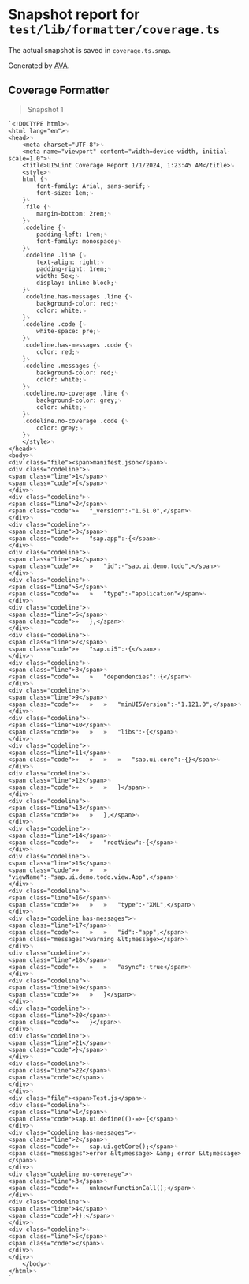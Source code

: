 # Snapshot report for `test/lib/formatter/coverage.ts`

The actual snapshot is saved in `coverage.ts.snap`.

Generated by [AVA](https://avajs.dev).

## Coverage Formatter

> Snapshot 1

    `<!DOCTYPE html>␊
    <html lang="en">␊
    <head>␊
    	<meta charset="UTF-8">␊
    	<meta name="viewport" content="width=device-width, initial-scale=1.0">␊
    	<title>UI5Lint Coverage Report 1/1/2024, 1:23:45 AM</title>␊
    	<style>␊
    	html {␊
    		font-family: Arial, sans-serif;␊
    		font-size: 1em;␊
    	}␊
    	.file {␊
    		margin-bottom: 2rem;␊
    	}␊
    	.codeline {␊
    		padding-left: 1rem;␊
    		font-family: monospace;␊
    	}␊
    	.codeline .line {␊
    		text-align: right;␊
    		padding-right: 1rem;␊
    		width: 5ex;␊
    		display: inline-block;␊
    	}␊
    	.codeline.has-messages .line {␊
    		background-color: red;␊
    		color: white;␊
    	}␊
    	.codeline .code {␊
    		white-space: pre;␊
    	}␊
    	.codeline.has-messages .code {␊
    		color: red;␊
    	}␊
    	.codeline .messages {␊
    		background-color: red;␊
    		color: white;␊
    	}␊
    	.codeline.no-coverage .line {␊
    		background-color: grey;␊
    		color: white;␊
    	}␊
    	.codeline.no-coverage .code {␊
    		color: grey;␊
    	}␊
    	</style>␊
    </head>␊
    <body>␊
    <div class="file"><span>manifest.json</span>␊
    <div class="codeline">␊
    <span class="line">1</span>␊
    <span class="code">{</span>␊
    </div>␊
    <div class="codeline">␊
    <span class="line">2</span>␊
    <span class="code">»   "_version":·"1.61.0",</span>␊
    </div>␊
    <div class="codeline">␊
    <span class="line">3</span>␊
    <span class="code">»   "sap.app":·{</span>␊
    </div>␊
    <div class="codeline">␊
    <span class="line">4</span>␊
    <span class="code">»   »   "id":·"sap.ui.demo.todo",</span>␊
    </div>␊
    <div class="codeline">␊
    <span class="line">5</span>␊
    <span class="code">»   »   "type":·"application"</span>␊
    </div>␊
    <div class="codeline">␊
    <span class="line">6</span>␊
    <span class="code">»   },</span>␊
    </div>␊
    <div class="codeline">␊
    <span class="line">7</span>␊
    <span class="code">»   "sap.ui5":·{</span>␊
    </div>␊
    <div class="codeline">␊
    <span class="line">8</span>␊
    <span class="code">»   »   "dependencies":·{</span>␊
    </div>␊
    <div class="codeline">␊
    <span class="line">9</span>␊
    <span class="code">»   »   »   "minUI5Version":·"1.121.0",</span>␊
    </div>␊
    <div class="codeline">␊
    <span class="line">10</span>␊
    <span class="code">»   »   »   "libs":·{</span>␊
    </div>␊
    <div class="codeline">␊
    <span class="line">11</span>␊
    <span class="code">»   »   »   »   "sap.ui.core":·{}</span>␊
    </div>␊
    <div class="codeline">␊
    <span class="line">12</span>␊
    <span class="code">»   »   »   }</span>␊
    </div>␊
    <div class="codeline">␊
    <span class="line">13</span>␊
    <span class="code">»   »   },</span>␊
    </div>␊
    <div class="codeline">␊
    <span class="line">14</span>␊
    <span class="code">»   »   "rootView":·{</span>␊
    </div>␊
    <div class="codeline">␊
    <span class="line">15</span>␊
    <span class="code">»   »   »   "viewName":·"sap.ui.demo.todo.view.App",</span>␊
    </div>␊
    <div class="codeline">␊
    <span class="line">16</span>␊
    <span class="code">»   »   »   "type":·"XML",</span>␊
    </div>␊
    <div class="codeline has-messages">␊
    <span class="line">17</span>␊
    <span class="code">»   »   »   "id":·"app",</span>␊
    <span class="messages">warning &lt;message></span>␊
    </div>␊
    <div class="codeline">␊
    <span class="line">18</span>␊
    <span class="code">»   »   »   "async":·true</span>␊
    </div>␊
    <div class="codeline">␊
    <span class="line">19</span>␊
    <span class="code">»   »   }</span>␊
    </div>␊
    <div class="codeline">␊
    <span class="line">20</span>␊
    <span class="code">»   }</span>␊
    </div>␊
    <div class="codeline">␊
    <span class="line">21</span>␊
    <span class="code">}</span>␊
    </div>␊
    <div class="codeline">␊
    <span class="line">22</span>␊
    <span class="code"></span>␊
    </div>␊
    </div>␊
    <div class="file"><span>Test.js</span>␊
    <div class="codeline">␊
    <span class="line">1</span>␊
    <span class="code">sap.ui.define(()·=>·{</span>␊
    </div>␊
    <div class="codeline has-messages">␊
    <span class="line">2</span>␊
    <span class="code">»   sap.ui.getCore();</span>␊
    <span class="messages">error &lt;message> &amp; error &lt;message></span>␊
    </div>␊
    <div class="codeline no-coverage">␊
    <span class="line">3</span>␊
    <span class="code">»   unknownFunctionCall();</span>␊
    </div>␊
    <div class="codeline">␊
    <span class="line">4</span>␊
    <span class="code">});</span>␊
    </div>␊
    <div class="codeline">␊
    <span class="line">5</span>␊
    <span class="code"></span>␊
    </div>␊
    </div>␊
    	</body>␊
    </html>␊
    `
